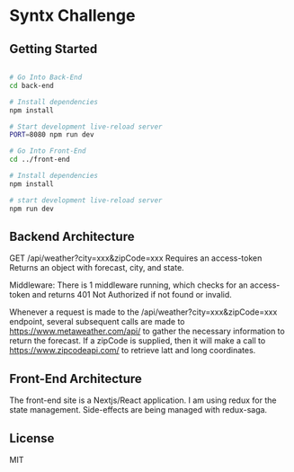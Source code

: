 Syntx Challenge
==================================

Getting Started
---------------

```sh

# Go Into Back-End
cd back-end

# Install dependencies
npm install

# Start development live-reload server
PORT=8080 npm run dev

# Go Into Front-End
cd ../front-end

# Install dependencies
npm install

# start development live-reload server
npm run dev

```

Backend Architecture
---------------

GET /api/weather?city=xxx&zipCode=xxx
Requires an access-token
Returns an object with forecast, city, and state.

Middleware:
There is 1 middleware running, which checks for an access-token and returns 401 Not Authorized if not found or invalid.

Whenever a request is made to the /api/weather?city=xxx&zipCode=xxx endpoint, several subsequent calls are made to  <https://www.metaweather.com/api/> to gather the necessary information to return the forecast. If a zipCode is supplied, then it will make a call to <https://www.zipcodeapi.com/> to retrieve latt and long coordinates.

Front-End Architecture
---------------

The front-end site is a Nextjs/React application. I am using redux for the state management. Side-effects are being managed with redux-saga.

License
-------

MIT
